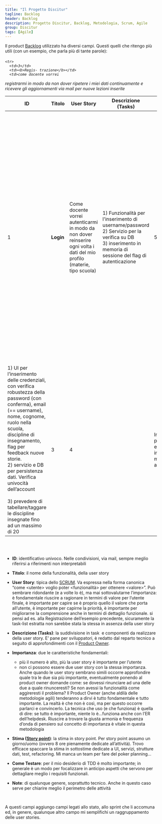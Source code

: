 ```yaml
---
title: "Il Progetto Discitur"
tagline: Backlog
header: Backlog
description: Progetto Discitur, Backlog, Metodologia, Scrum, Agile
group: Discitur
tags: [Agile]
---
```


Il product <a href="http://en.wikipedia.org/wiki/Scrum_(software_development)#Product_backlog" target="_blank">Backlog</a>
utilizzato ha diversi campi. Questi quelli che ritengo più utili (con un
esempio, che parla più di tante parole):

<h6>
<table class="table">
  <thead>
    <tr>
      <th><b>ID</b></th>
      <th><b>Titolo</b></th>
      <th><b>User Story</b></th>
      <th><b>Descrizione<br>(Tasks)</b></th>
      <th><b>Imp.</b></th>
      <th><b>Stima<br>s.p.</b></th>
      <th><b>Come Testare</b></th>
      <th><b>Note</b></th>
    </tr>
  </thead>
  <tbody>
    <tr>
      <td>1</td>
      <td><b>Login</b></td>
      <td>Come docente vorrei
  autenticarmi in modo da non dover reinserire ogni volta i dati del mio
  profilo (materie, tipo scuola)</td>
      <td>1) Funzionalità per
  l'inserimento di username/password   
       <br>
  2) Servizio per la verifica su DB   
       <br>
  3) inserimento in memoria di sessione del flag di autenticazione
</td>
      <td>5</td>
      <td>2</td>
      <td>Si inseriscono dati
        sbagliati e si verifica che il istema non consente l'accesso all'area dati
        personali  
      
        Si inseriscono dati corretti e si accede all'area Dati personali, in cui sono
        riportati i dati personali raccolti in registrazione</td>
            <td>Serve verificare la
        crittografia dei dati della password  
        
      
        gestire navigazione sicura successivamente
      </td>
    </tr>

    <tr>
      <td>2</td>
      <td><b>Gestisci Dati personali</b></td>
      <td>Come docente vorrei poter
  modificare i miei dati personali in modo da aggiornare le materie e per
  questioni di sicurezza aggiornare la password</td>
      <td>possibilità di
  visualizzare i dati raccolti in registrazione e possibilità di modificare:  

  - password  

  - discipline insegnate</td>
      <td>2</td>
      <td>2</td>
      <td>Fare Login, accedere
  all'area dati personale, verificare che i dati siano quelli previsti (da db o
  da registrazione), modificare i dati possibili e salvare</td>
      <td>gestire navigazione sicura successivamente</td>
    </tr>

    <tr>
      <td>3</td>
      <td><b>Regis- trazione</b></td>
      <td>come docente vorrei
  registrarmi in modo da non dover ripetere i miei dati continuamente e
  ricevere gli aggiornamenti via mail per nuove lezioni inserite</td>
      <td>1) UI per l’inserimento delle credenziali, 
      con verifica robustezza della password (con conferma),
      email (== username), nome, cognome, ruolo nella scuola, 
      discipline di insegnamento, flag per feedback nuove storie.
      <br>
  2) servizio e DB per persistenza dati. Verifica univocità dell’account  
    <br>
  3) prevedere di tabellare/taggare le discipline insegnate fino ad un massimo
  di 20</td>
      <td>3</td>
      <td>4</td>
      <td></td>
      <td>Inizialmente possono essere
  inseriti a mano gli account</td>
    </tr>




  </tbody>
</table> 
</h6>

- **ID**: identificativo univoco. Nelle condivisioni,
     via mail, sempre meglio riferirsi a riferimenti non interpretabili
- **Titolo**: il nome della funzionalità, della user
     story
- **User Story**: tipica dello <a href="http://en.wikipedia.org/wiki/Scrum_(software_development)" target="_blank">SCRUM</a>. Va espressa nella forma
     canonica “come &lt;utente&gt; voglio poter &lt;funzionalità&gt; per ottenere &lt;valore&gt;”. Può sembrare
     ridondante (e a volte lo è), ma mai sottovalutarne l’importanza: è
     fondamentale riuscire a ragionare in termini di valore per l’utente
     finale, è importante per capire se è proprio quello il valore che porta
     all’utente, è importante per capirne la priorità, è importante per
     migliorarne la comprensione anche in termini di dettaglio funzionale. si
     pensi ad es. alla Registrazione dell’esempio precedente, sicuramente la
     task-list estratta non sarebbe stata la stessa in assenza della user story
- **Descrizione (Tasks)**: la suddivisione in task  e componenti da realizzare della user
     story. E’ pane per sviluppatori, è redatto dal reparto tecnico a seguito
     di approfondimenti con il <a href="http://en.wikipedia.org/wiki/Scrum_(software_development)#Product_Owner" target="_blank">Product Owner</a>. 
- **Importanza**: due le caratteristiche fondamentali:
    - più il numero è alto, più la user story è importante per l’utente
    - non ci possono essere due user story con la stessa importanza. Anche
      quando le user story sembrano simili occorre approfondire quale tra le
      due sia più importante, eventualmente ponendo al product owner domande
      come: se dovessi rinunciare ad una delle due a quale rinunceresti? Se non
      avessi la funzionalità come aggireresti il problema? Il Product Owner
      (anche aldilà delle metodologie agili) tenderanno a dirvi è tutto
      fondamentale e tutto importante. La realtà è che non è così, ma per
      questo occorre parlarci e convincerlo. La tecnica che uso (e che funziona) è
      quella di dire: se tutto è importante, niente lo è…funziona anche con
      l’ER dell’helpdesk. Riuscire a trovare la giusta armonia e frequenza
      d’onda di pensiero sul concetto di importanza è vitale in questa
      metodologia

- **Stima (<a href="http://agilefaq.wordpress.com/2007/11/13/what-is-a-story-point/" target="_blank">Story point</a>)**:
     la stima in story point. Per
     story point assumo un giorno/uomo (ovvero 8 ore pienamente dedicate all’attività).
     Trovo efficace spaccare la stima in sottostime dedicate a UI, servizi,
     strutture dati, test, refactoring. Mi manca un team per fare del
     poker planning...
- **Come Testare**: per il mio desiderio di TDD è molto importante;
     in generale è un modo per focalizzare in anticipo aspetti che servono per
     dettagliare meglio i requisiti funzionali. 
- **Note**: di qualunque genere, soprattutto tecnico.
     Anche in questo caso serve per chiarire meglio il perimetro delle attività

 

A questi campi aggiungo
campi legati allo stato, allo sprint che li accomuna ed, in genere, qualunque
altro campo mi semplifichi un raggruppamento delle user stories.